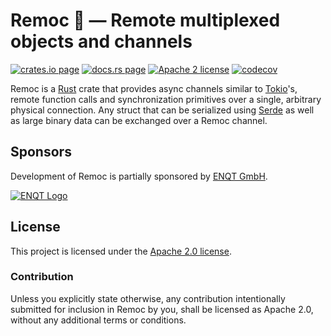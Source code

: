 # Remoc 🦑 — Remote multiplexed objects and channels

[![crates.io page](https://img.shields.io/crates/v/remoc)](https://crates.io/crates/remoc)
[![docs.rs page](https://docs.rs/remoc/badge.svg)](https://docs.rs/remoc)
[![Apache 2 license](https://img.shields.io/crates/l/remoc)](https://raw.githubusercontent.com/ENQT-GmbH/remoc/master/LICENSE)
[![codecov](https://codecov.io/gh/ENQT-GmbH/remoc/branch/master/graph/badge.svg?token=UDMOOK0QT8)](https://codecov.io/gh/ENQT-GmbH/remoc)





Remoc is a [Rust] crate that provides async channels similar to [Tokio]'s, remote function calls and synchronization primitives over a single, arbitrary physical connection.
Any struct that can be serialized using [Serde] as well as large binary data can be exchanged over a Remoc channel.

[Rust]: https://www.rust-lang.org/
[Tokio]: https://tokio.rs
[Serde]: https://serde.rs


## Sponsors

Development of Remoc is partially sponsored by [ENQT GmbH](https://enqt.de/).

[![ENQT Logo](https://github.com/ENQT-GmbH/remoc/blob/master/.misc/ENQT.png)](https://enqt.de/)


## License

This project is licensed under the [Apache 2.0 license].

[Apache 2.0 license]: https://github.com/ENQT-GmbH/remoc/blob/master/LICENSE

### Contribution

Unless you explicitly state otherwise, any contribution intentionally submitted
for inclusion in Remoc by you, shall be licensed as Apache 2.0, without any additional
terms or conditions.
